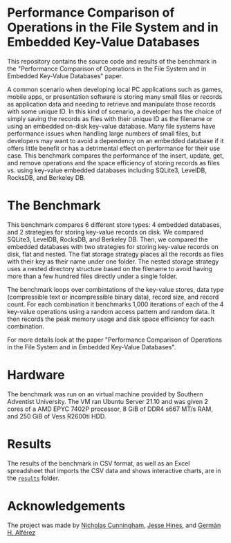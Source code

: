 # Performance Comparison of Operations in the File System and in Embedded Key-Value Databases
This repository contains the source code and results of the benchmark in the "Performance Comparison of Operations in the File System and in Embedded Key-Value Databases" paper. 

A common scenario when developing local PC applications such as games, mobile apps, or presentation software is storing many small files or records as application data and needing to retrieve and manipulate those records with some unique ID. In this kind of scenario, a developer has the choice of simply saving the records as files with their unique ID as the filename or using an embedded on-disk key-value database. Many file systems have performance issues when handling large numbers of small files, but developers may want to avoid a dependency on an embedded database if it offers little benefit or has a detrimental effect on performance for their use case. This benchmark compares the performance of the insert, update, get, and remove operations and the space efficiency of storing records as files vs. using key-value embedded databases including SQLite3, LevelDB, RocksDB, and Berkeley DB.

# The Benchmark
This benchmark compares 6 different store types: 4 embedded databases, and 2 strategies for storing key-value records on disk. We compared SQLite3, LevelDB, RocksDB, and Berkeley DB. Then, we compared the embedded databases with two strategies for storing key-value records on disk, flat and nested. The flat storage strategy places all the records as files with their key as their name under one folder. The nested storage strategy uses a nested directory structure based on the filename to avoid having more than a few hundred files directly under a single folder.

The benchmark loops over combintations of the key-value stores, data type (compressible text or incompressible binary data), record size, and record count. For each combination it benchmarks 1,000 iterations of each of the 4 key-value operations using a random access pattern and random data. It then records the peak memory usage and disk space efficiency for each combination. 

For more details look at the paper "Performance Comparison of Operations in the File System and in Embedded Key-Value Databases". 

# Hardware
The benchmark was run on an virtual machine provided by Southern Adventist University. The VM ran Ubuntu Server 21.10 and was given 2 cores of a AMD EPYC 7402P processor, 8 GiB of DDR4 s667 MT/s RAM, and 250 GiB of Vess R2600ti HDD. 

# Results
The results of the benchmark in CSV format, as well as an Excel spreadsheet that imports the CSV data and shows interactive charts, are in the [`results`](results) folder.

# Acknowledgements
The project was made by [Nicholas Cunningham](https://github.com/thaamazingone), [Jesse Hines](https://github.com/jesse-r-s-hines), and [Germán H. Alférez](http://harveyalferez.com)
